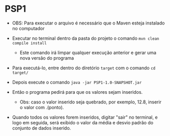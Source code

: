 # PSP1

- OBS: Para executar o arquivo é necessário que o Maven esteja instalado no computador

- Executar no terminal dentro da pasta do projeto o comando `mvn clean compile install`
  - Este comando irá limpar qualquer execução anterior e gerar uma nova versão do programa
- Para executá-lo, entre dentro do diretório `target` com o comando `cd target/`
- Depois execute o comando `java -jar PSP1-1.0-SNAPSHOT.jar`
- Então o programa pedirá para que os valores sejam inseridos. 
  - Obs: caso o valor inserido seja quebrado, por exemplo, 12.8, inserir o valor com .(ponto).
- Quando todos os valores forem inseridos, digitar "sair" no terminal, e logo em seguida, será exibido o valor da 
média e desvio padrão do conjunto de dados inserido.